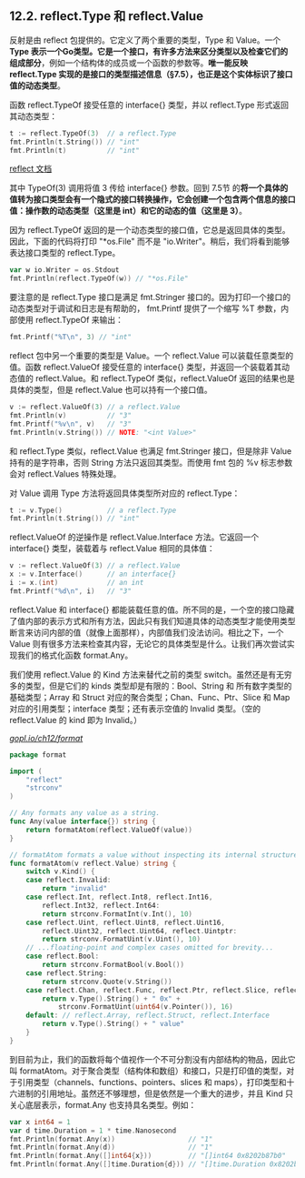 ## 12.2. reflect.Type 和 reflect.Value

反射是由 reflect 包提供的。它定义了两个重要的类型，Type 和 Value。一个 **Type 表示一个Go类型。它是一个接口，有许多方法来区分类型以及检查它们的组成部分**，例如一个结构体的成员或一个函数的参数等。**唯一能反映 reflect.Type 实现的是接口的类型描述信息（§7.5），也正是这个实体标识了接口值的动态类型**。

函数 reflect.TypeOf 接受任意的 interface{} 类型，并以 reflect.Type 形式返回其动态类型：

```Go
t := reflect.TypeOf(3)  // a reflect.Type
fmt.Println(t.String()) // "int"
fmt.Println(t)          // "int"
```
[reflect 文档](https://studygolang.com/static/pkgdoc/pkg/reflect.htm)

其中 TypeOf(3) 调用将值 3 传给 interface{} 参数。回到 7.5节 的**将一个具体的值转为接口类型会有一个隐式的接口转换操作，它会创建一个包含两个信息的接口值：操作数的动态类型（这里是 int）和它的动态的值（这里是 3）**。

因为 reflect.TypeOf 返回的是一个动态类型的接口值，它总是返回具体的类型。因此，下面的代码将打印 "*os.File" 而不是 "io.Writer"。稍后，我们将看到能够表达接口类型的 reflect.Type。

```Go
var w io.Writer = os.Stdout
fmt.Println(reflect.TypeOf(w)) // "*os.File"
```

要注意的是 reflect.Type 接口是满足 fmt.Stringer 接口的。因为打印一个接口的动态类型对于调试和日志是有帮助的， fmt.Printf 提供了一个缩写 %T 参数，内部使用 reflect.TypeOf 来输出：

```Go
fmt.Printf("%T\n", 3) // "int"
```

reflect 包中另一个重要的类型是 Value。一个 reflect.Value 可以装载任意类型的值。函数 reflect.ValueOf 接受任意的 interface{} 类型，并返回一个装载着其动态值的 reflect.Value。和 reflect.TypeOf 类似，reflect.ValueOf 返回的结果也是具体的类型，但是 reflect.Value 也可以持有一个接口值。

```Go
v := reflect.ValueOf(3) // a reflect.Value
fmt.Println(v)          // "3"
fmt.Printf("%v\n", v)   // "3"
fmt.Println(v.String()) // NOTE: "<int Value>"
```

和 reflect.Type 类似，reflect.Value 也满足 fmt.Stringer 接口，但是除非 Value 持有的是字符串，否则 String 方法只返回其类型。而使用 fmt 包的 %v 标志参数会对 reflect.Values 特殊处理。

对 Value 调用 Type 方法将返回具体类型所对应的 reflect.Type：

```Go
t := v.Type()           // a reflect.Type
fmt.Println(t.String()) // "int"
```

reflect.ValueOf 的逆操作是 reflect.Value.Interface 方法。它返回一个 interface{} 类型，装载着与 reflect.Value 相同的具体值：

```Go
v := reflect.ValueOf(3) // a reflect.Value
x := v.Interface()      // an interface{}
i := x.(int)            // an int
fmt.Printf("%d\n", i)   // "3"
```

reflect.Value 和 interface{} 都能装载任意的值。所不同的是，一个空的接口隐藏了值内部的表示方式和所有方法，因此只有我们知道具体的动态类型才能使用类型断言来访问内部的值（就像上面那样），内部值我们没法访问。相比之下，一个 Value 则有很多方法来检查其内容，无论它的具体类型是什么。让我们再次尝试实现我们的格式化函数 format.Any。

我们使用 reflect.Value 的 Kind 方法来替代之前的类型 switch。虽然还是有无穷多的类型，但是它们的 kinds 类型却是有限的：Bool、String 和 所有数字类型的基础类型；Array 和 Struct 对应的聚合类型；Chan、Func、Ptr、Slice 和 Map 对应的引用类型；interface 类型；还有表示空值的 Invalid 类型。（空的 reflect.Value 的 kind 即为 Invalid。）

<u><i>gopl.io/ch12/format</i></u>
```Go
package format

import (
	"reflect"
	"strconv"
)

// Any formats any value as a string.
func Any(value interface{}) string {
	return formatAtom(reflect.ValueOf(value))
}

// formatAtom formats a value without inspecting its internal structure.
func formatAtom(v reflect.Value) string {
	switch v.Kind() {
	case reflect.Invalid:
		return "invalid"
	case reflect.Int, reflect.Int8, reflect.Int16,
		reflect.Int32, reflect.Int64:
		return strconv.FormatInt(v.Int(), 10)
	case reflect.Uint, reflect.Uint8, reflect.Uint16,
		reflect.Uint32, reflect.Uint64, reflect.Uintptr:
		return strconv.FormatUint(v.Uint(), 10)
	// ...floating-point and complex cases omitted for brevity...
	case reflect.Bool:
		return strconv.FormatBool(v.Bool())
	case reflect.String:
		return strconv.Quote(v.String())
	case reflect.Chan, reflect.Func, reflect.Ptr, reflect.Slice, reflect.Map:
		return v.Type().String() + " 0x" +
			strconv.FormatUint(uint64(v.Pointer()), 16)
	default: // reflect.Array, reflect.Struct, reflect.Interface
		return v.Type().String() + " value"
	}
}
```

到目前为止，我们的函数将每个值视作一个不可分割没有内部结构的物品，因此它叫 formatAtom。对于聚合类型（结构体和数组）和接口，只是打印值的类型，对于引用类型（channels、functions、pointers、slices 和 maps），打印类型和十六进制的引用地址。虽然还不够理想，但是依然是一个重大的进步，并且 Kind 只关心底层表示，format.Any 也支持具名类型。例如：

```Go
var x int64 = 1
var d time.Duration = 1 * time.Nanosecond
fmt.Println(format.Any(x))                  // "1"
fmt.Println(format.Any(d))                  // "1"
fmt.Println(format.Any([]int64{x}))         // "[]int64 0x8202b87b0"
fmt.Println(format.Any([]time.Duration{d})) // "[]time.Duration 0x8202b87e0"
```
<!--stackedit_data:
eyJoaXN0b3J5IjpbMTkxOTM4NzIxOCw1NzI1ODY1NTldfQ==
-->